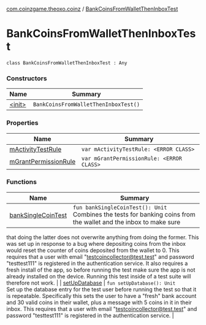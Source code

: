 [com.coinzgame.theoxo.coinz](../index.md) / [BankCoinsFromWalletThenInboxTest](.)

# BankCoinsFromWalletThenInboxTest

`class BankCoinsFromWalletThenInboxTest : Any`

### Constructors

| Name | Summary |
|---|---|
| [&lt;init&gt;](-init-.md) | `BankCoinsFromWalletThenInboxTest()` |

### Properties

| Name | Summary |
|---|---|
| [mActivityTestRule](m-activity-test-rule.md) | `var mActivityTestRule: <ERROR CLASS>` |
| [mGrantPermissionRule](m-grant-permission-rule.md) | `var mGrantPermissionRule: <ERROR CLASS>` |

### Functions

| Name | Summary |
|---|---|
| [bankSingleCoinTest](bank-single-coin-test.md) | `fun bankSingleCoinTest(): Unit`<br>Combines the tests for banking coins from the wallet and the inbox to make sure
that doing the latter does not overwrite anything from doing the former.
This was set up in response to a bug where depositing coins from the inbox would reset the
counter of coins deposited from the wallet to 0.
This requires that a user with email "testcoincollector@test.test" and
password "testtest111" is registered in the authentication service.
It also requires a fresh install of the app, so before running the test make sure
the app is not already installed on the device. Running this test inside of a test suite
will therefore not work. |
| [setUpDatabase](set-up-database.md) | `fun setUpDatabase(): Unit`<br>Set up the database entry for the test user before running the test so that it is repeatable.
Specifically this sets the user to have a "fresh" bank account and 30 valid coins in
their wallet, plus a message with 5 coins in it in their inbox.
This requires that a user with email "testcoincollector@test.test" and
password "testtest111" is registered in the authentication service. |
